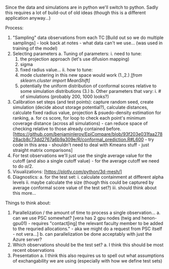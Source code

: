 Since the data and simulations are in python we'll switch to python. Sadly this requires a lot of build-out of old ideas (though this is a different application anyway...)


Process:
1. "Sampling" data observations from each TC [Build out so we do multiple samplings] - look back at notes - what data can't we use... (was used in training of the model)
2. Selecting parameters
  a. Tuning of parameters:
    i. need to tune:
      1. the projection approach (let's use difusion mapping)
      2. sigma
      3. fixed radius value...
    ii. how to tune:
      1. mode clustering in this new space would work (1.,2.) *[from sklearn.cluster import MeanShift]*
      2. potentially the uniform distribution of conformal scores relative to some simulation distributions (3.)
  b. Other parameters that vary:
    i. # of simulations (probably 200, 1000 looks?)
3. Calibration set steps (and test points): capture random seed, create simulation (decide about storage potential?), calculate distances, calculate fixed radius value, projection & psuedo-density estimation for ranking,
  a. for cs score, for loop to check each point's minimum coverage distance (across all simulations) - can reduce space of checking relative to those already contained before. [https://github.com/benjaminleroy/EpiCompare/blob/93f203e031faa27828acb8c73dd2767a6b9a309e/R/conformal_prediction.R#L600 - try code in this area - shouldn't need to deal with Kmeans stuff - just straight matrix comparisons]
4. For test observations we'll just use the single average value for the cutoff (and also a single cutoff value) - for the average cutoff we need to do $\alpha/2$.
5. Visualizations: [https://plotly.com/python/3d-mesh/]
6. Diagnostics:
  a. for the test set:
    i. calculate containment at different alpha levels
    ii. maybe calculate the size (though this could be captured by average conformal score value of the test set?)
    iii. should think about this more...



Things to think about:
1. Parallelization / the amount of time to process a single observation...
  a. can we use PSC somewhat? [vera has 2 gpu nodes (twig and henon-gpu01) - requires "contact[ing] the relevant faculty member to be added to the requried allocations." - aka we might do a request from PSC itself - not vera...]
  b. can parallelization be done acceptably with just the Azure server?
2. Which observations should be the test set?
  a. I think this should be most recent observations
3. Presentation
  a. I think this also requires us to spell out what assumptions of exchangability we are using (especially with how we define test sets)







